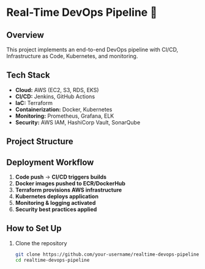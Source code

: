 # Real-Time DevOps Pipeline 🚀

## Overview  
This project implements an end-to-end DevOps pipeline with CI/CD, Infrastructure as Code, Kubernetes, and monitoring.

## Tech Stack  
- **Cloud:** AWS (EC2, S3, RDS, EKS)  
- **CI/CD:** Jenkins, GitHub Actions  
- **IaC:** Terraform  
- **Containerization:** Docker, Kubernetes  
- **Monitoring:** Prometheus, Grafana, ELK  
- **Security:** AWS IAM, HashiCorp Vault, SonarQube  

## Project Structure  


## Deployment Workflow  
1. **Code push** → **CI/CD triggers builds**  
2. **Docker images pushed to ECR/DockerHub**  
3. **Terraform provisions AWS infrastructure**  
4. **Kubernetes deploys application**  
5. **Monitoring & logging activated**  
6. **Security best practices applied**  

## How to Set Up  
1. Clone the repository  
   ```bash
   git clone https://github.com/your-username/realtime-devops-pipeline.git
   cd realtime-devops-pipeline
